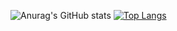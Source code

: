 ![Anurag's GitHub stats](https://github-readme-stats.vercel.app/api?username=zapjur&show_icons=true&theme=dracula)
[![Top Langs](https://github-readme-stats.vercel.app/api/top-langs/?username=zapjur&layout=donut)](https://github.com/zapjur/github-readme-stats)

